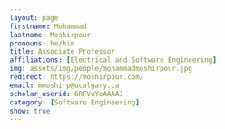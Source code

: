 ```yaml
---
layout: page
firstname: Mohammad
lastname: Moshirpour
pronouns: he/him
title: Associate Professor
affiliations: [Electrical and Software Engineering]
img: assets/img/people/mohammadmoshirpour.jpg
redirect: https://moshirpour.com/
email: mmoshirp@ucalgary.ca
scholar_userid: 6RFVuYoAAAAJ
category: [Software Engineering]
show: true
---
```


